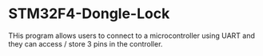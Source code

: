 # STM32F4-Dongle-Lock
THis program allows users to connect to a microcontroller using UART and they can access / store 3 pins in the controller.
